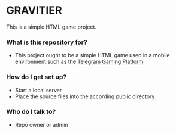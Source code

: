 # GRAVITIER #

This is a simple HTML game project.

### What is this repository for? ###

* This project ought to be a simple HTML game used in a mobile environment such as the [Telegram Gaming Platform](https://core.telegram.org/bots/games) 

### How do I get set up? ###

* Start a local server 
* Place the source files into the according public directory

### Who do I talk to? ###

* Repo owner or admin
